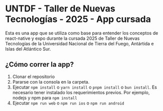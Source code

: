 # UNTDF - Taller de Nuevas Tecnologías - 2025 - App cursada

Esta es una app que se utiliza como base para entender los conceptos de react-native y expo durante la cursada 2025 de Taller de Nuevas Tecnologías de la Universidad Nacional de Tierra del Fuego, Antártida e Islas del Atlántico Sur.

## ¿Cómo correr la app?

1. Clonar el repositorio
2. Pararse con la consola en la carpeta.
3. Ejecutar `npm install` o `yarn install` o `pnpm install` o `bun install`. Es necesario tener instalado los requerimientos previos. Por ejemplo, nodejs y npm para `npm install`
4. Ejecutar `npm run web` o `npm run ios` o `npm run android`
